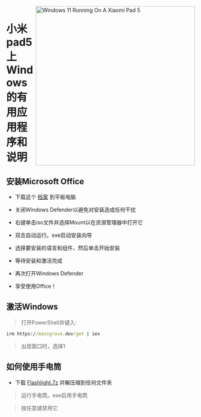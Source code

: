 <img align="right" src="https://raw.githubusercontent.com/erdilS/Port-Windows-11-Xiaomi-Pad-5/main/nabu.png" width="425" alt="Windows 11 Running On A Xiaomi Pad 5">

# 小米pad5上Windows的有用应用程序和说明

## 安装Microsoft Office

- 下载这个 [档案](https://drive.google.com/file/d/1st8xVpxtJbe2GVTEZrC_RNumKllR97Hp/view?usp=sharing) 到平板电脑
  
- 关闭Windows Defender以避免对安装造成任何干扰
  
- 右键单击iso文件并选择Mount以在资源管理器中打开它

- 双击自动运行。exe启动安装向导
  
- 选择要安装的语言和组件，然后单击开始安装
  
- 等待安装和激活完成

- 再次打开Windows Defender

- 享受使用Office！

 ## 激活Windows

> 打开PowerShell并键入: 

  ```cmd
irm https://massgrave.dev/get | iex 
```
> 出现窗口时，选择1

 ## 如何使用手电筒

 - 下载 [Flashlight.7z](https://github.com/erdilS/Port-Windows-11-Xiaomi-Pad-5/releases/download/1.0/flashlight_fix.7z) 并解压缩到任何文件夹

> 运行手电筒。exe启用手电筒

> 按任意键禁用它

